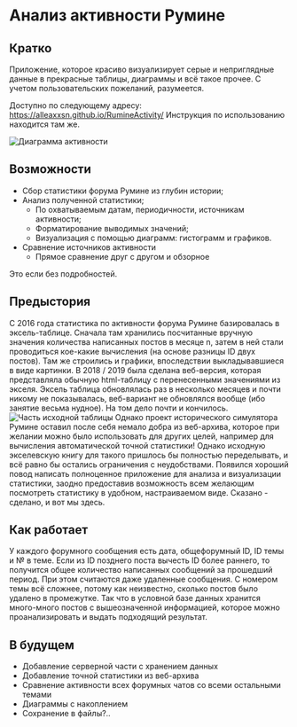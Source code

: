 ﻿# Анализ активности Румине
## Кратко
Приложение, которое красиво визуализирует серые и неприглядные данные в прекрасные таблицы, диаграммы и всё такое прочее. С учетом пользовательских пожеланий, разумеется.

Доступно по следующему адресу: <https://alleaxxsn.github.io/RumineActivity/> 
Инструкция по использованию находится там же.

![Диаграмма активности](https://i.ibb.co/qBc8dd3/image.png)

## Возможности
- Сбор статистики форума Румине из глубин истории;
- Анализ полученной статистики;
    - По охватываемым датам, периодичности, источникам активности;
    - Форматирование выводимых значений;
    - Визуализация с помощью диаграмм: гистограмм и графиков.
- Сравнение источников активности
    - Прямое сравнение друг с другом и обзорное 

Это если без подробностей.

## Предыстория
С 2016 года статистика по активности форума Румине базировалась в эксель-таблице. Сначала там хранились посчитанные вручную значения количества написанных постов в месяце n, затем в ней стали проводиться кое-какие вычисления (на основе разницы ID двух постов). Там же строились и графики, впоследствии выкладывавшиеся в виде картинки. В 2018 / 2019 была сделана веб-версия, которая представляла обычную html-таблицу с перенесенными значениями из экселя. Эксель таблица обновлялась раз в несколько месяцев и почти никому не показывалась, веб-вариант не обновлялся вообще (ибо занятие весьма нудное). На том дело почти и кончилось.
![Часть исходной таблицы](https://i.ibb.co/NjD36kB/image.png)
Однако проект исторического симулятора Румине оставил после себя немало добра из веб-архива, которое при желании можно было использовать для других целей, например для вычисления автоматической точной статистики! Однако исходную экселевскую книгу для такого пришлось бы полностью переделывать, и всё равно бы остались ограничения с неудобствами. Появился хороший повод написать полноценное приложение для анализа и визуализации статистики, заодно предоставив возможность всем желающим посмотреть статистику в удобном, настраиваемом виде. Сказано - сделано, и вот мы здесь.

## Как работает
У каждого форумного сообщения есть дата, общефорумный ID, ID темы и № в теме. Если из ID позднего поста вычесть ID более раннего, то получится общее количество написанных сообщений за прошедший период. При этом считаются даже удаленные сообщения. С номером темы всё сложнее, потому как неизвестно, сколько постов было удалено в промежутке.
Так что в условной базе данных хранится много-много постов с вышеозначенной информацией, которое можно проанализировать и выдать подходящий результат. 

## В будущем
- Добавление серверной части с хранением данных
- Добавление точной статистики из веб-архива
- Сравнение активности всех форумных чатов со всеми остальными темами
- Диаграммы с накоплением
- Сохранение в файлы?..
